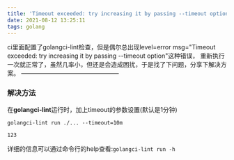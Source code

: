 ```yaml
---
title: 'Timeout exceeded: try increasing it by passing --timeout option'
date: 2021-08-12 13:25:11
tags: golang
---
```


ci里面配置了golangci-lint检查，但是偶尔总出现level=error msg="Timeout exceeded: try increasing it by passing --timeout option"这种错误， 重新执行一次就正常了，虽然几率小，但还是会造成困扰，于是找了下问题，分享下解决方案。
————————————————

### 解决方法

<!--more-->

在**golangci-lint**运行时，加上timeout的参数设置(默认是1分钟)

```
golangci-lint run ./... --timeout=10m

123
```

详细的信息可以通过命令行的help查看:`golangci-lint run -h`

